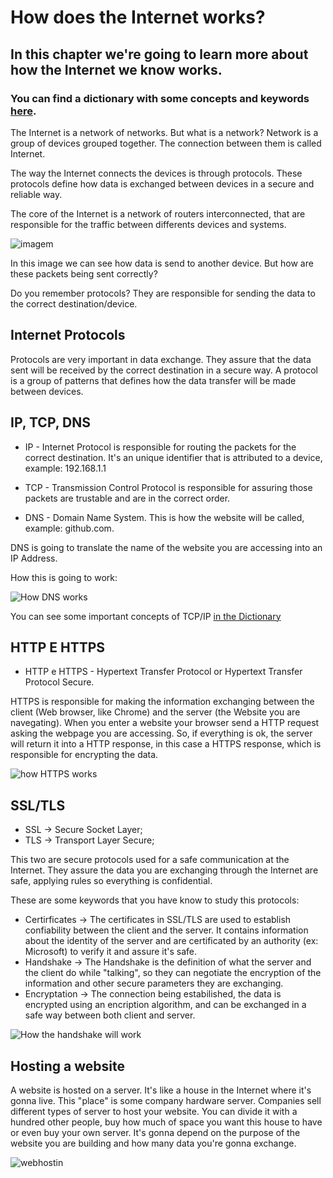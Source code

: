 # How does the Internet works?
## In this chapter we're going to learn more about how the Internet we know works.
### You can find a dictionary with some concepts and keywords [here](/dictionary.md).
The Internet is a network of networks. But what is a network?
Network is a group of devices grouped together. The connection between them is called Internet.

The way the Internet connects the devices is through protocols. These protocols define how data is exchanged between devices in a secure and reliable way.

The core of the Internet is a network of routers interconnected, that are responsible for the traffic between differents devices and systems.


![imagem](https://github.com/heloisafarias/back-end-studies/assets/86490011/f5c26ba7-2fa5-400b-ac9d-5e1673eb6215)


In this image we can see how data is send to another device. But how are these packets being sent correctly?

Do you remember protocols? They are responsible for sending the data to the correct destination/device. 

## Internet Protocols

Protocols are very important in data exchange. They assure that the data sent will be received by the correct destination in a secure way.
A protocol is a group of patterns that defines how the data transfer will be made between devices.

## IP, TCP, DNS
* IP - Internet Protocol is responsible for routing the packets for the correct destination. It's an unique identifier that is attributed to a device, example: 192.168.1.1

* TCP - Transmission Control Protocol is responsible for assuring those packets are trustable and are in the correct order.


* DNS - Domain Name System. This is how the website will be called, example: github.com.

DNS is going to translate the name of the website you are accessing into an IP Address.

How this is going to work:

![How DNS works](https://github.com/heloisafarias/back-end-studies/assets/86490011/e21b420d-749a-47fd-8658-9327d390c86b)

You can see some important concepts of TCP/IP [in the Dictionary](/dictionary.md)


## HTTP E HTTPS


* HTTP e HTTPS - Hypertext Transfer Protocol or Hypertext Transfer Protocol Secure.

HTTPS is responsible for making the information exchanging between the client (Web browser, like Chrome) and the server (the Website you are navegating).
When you enter a website your browser send a HTTP request asking the webpage you are accessing. So, if everything is ok, the server will return it into a HTTP response, in this case a HTTPS response, which is responsible for encrypting the data.

![how HTTPS works](https://github.com/heloisafarias/back-end-studies/assets/86490011/8e3a1116-0ad7-43a0-9e7a-efe0cbc0fb26)

## SSL/TLS

* SSL -> Secure Socket Layer;
* TLS -> Transport Layer Secure;

This two are secure protocols used for a safe communication at the Internet.
They assure the data you are exchanging through the Internet are safe, applying rules so everything is confidential.

These are some keywords that you have know to study this protocols:
* Certirficates -> The certificates in SSL/TLS are used to establish confiability between the client and the server. It contains information about the identity of the server and are certificated by an authority (ex: Microsoft) to verify it and assure it's safe.
* Handshake -> The Handshake is the definition of what the server and the client do while "talking", so they can negotiate the encryption of the information and other secure parameters they are exchanging.
* Encryptation ->  The connection being estabilished, the data is encrypted using an encription algorithm, and can be exchanged in a safe way between both client and server.

  
![How the handshake will work](https://github.com/heloisafarias/back-end-studies/assets/86490011/076f0c37-00e5-4b48-9aad-4f99a2954ff8)

## Hosting a website

A website is hosted on a server. It's like a house in the Internet where it's gonna live.
This "place" is some company hardware server. Companies sell different types of server to host your website.
You can divide it with a hundred other people, buy how much of space you want this house to have or even buy your own server.
It's gonna depend on the purpose of the website you are building and how many data you're gonna exchange.

![webhostin](https://github.com/heloisafarias/back-end-studies/assets/86490011/6b493a5a-3ab7-486d-ac58-2c3cf54489d9)



